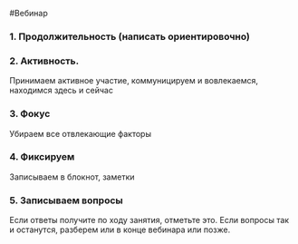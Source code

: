 #Вебинар 

### 1. Продолжительность (написать ориентировочно)

### 2. Активность. 
Принимаем активное участие, коммуницируем и вовлекаемся, находимся здесь и сейчас

### 3. Фокус
Убираем все отвлекающие факторы

### 4. Фиксируем
Записываем в блокнот, заметки

### 5. Записываем вопросы
Если ответы получите по ходу занятия, отметьте это. Если вопросы так и останутся, разберем или в конце вебинара или позже.